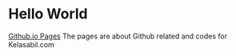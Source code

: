 # Hello World

[Github.io Pages](https://hikmatsp.github.io/docs "My GitHub Docs") The pages are about Github related and codes for Kelasabil.com 

